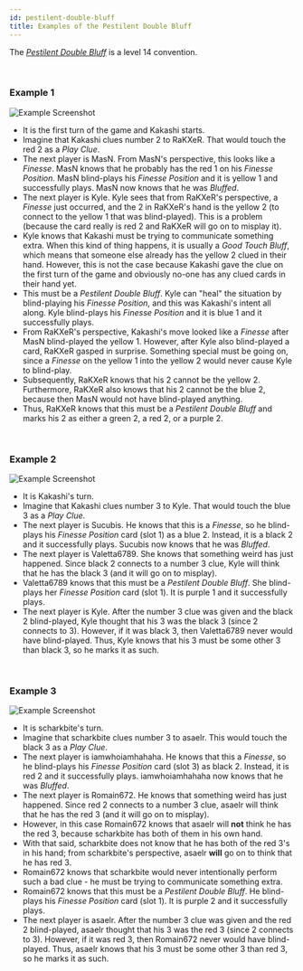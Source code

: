 ```yaml
---
id: pestilent-double-bluff
title: Examples of the Pestilent Double Bluff
---
```


The _[Pestilent Double Bluff](../level-14.md#the-pestilent-double-bluff-pdb)_ is a level 14 convention.

<br />

### Example 1

![Example Screenshot](/img/examples/pestilent-double-bluff.png)

- It is the first turn of the game and Kakashi starts.
- Imagine that Kakashi clues number 2 to RaKXeR. That would touch the red 2 as a _Play Clue_.
- The next player is MasN. From MasN's perspective, this looks like a _Finesse_. MasN knows that he probably has the red 1 on his _Finesse Position_. MasN blind-plays his _Finesse Position_ and it is yellow 1 and successfully plays. MasN now knows that he was _Bluffed_.
- The next player is Kyle. Kyle sees that from RaKXeR's perspective, a _Finesse_ just occurred, and the 2 in RaKXeR's hand is the yellow 2 (to connect to the yellow 1 that was blind-played). This is a problem (because the card really is red 2 and RaKXeR will go on to misplay it).
- Kyle knows that Kakashi must be trying to communicate something extra. When this kind of thing happens, it is usually a _Good Touch Bluff_, which means that someone else already has the yellow 2 clued in their hand. However, this is not the case because Kakashi gave the clue on the first turn of the game and obviously no-one has any clued cards in their hand yet.
- This must be a _Pestilent Double Bluff_. Kyle can "heal" the situation by blind-playing his _Finesse Position_, and this was Kakashi's intent all along. Kyle blind-plays his _Finesse Position_ and it is blue 1 and it successfully plays.
- From RaKXeR's perspective, Kakashi's move looked like a _Finesse_ after MasN blind-played the yellow 1. However, after Kyle also blind-played a card, RaKXeR gasped in surprise. Something special must be going on, since a _Finesse_ on the yellow 1 into the yellow 2 would never cause Kyle to blind-play.
- Subsequently, RaKXeR knows that his 2 cannot be the yellow 2. Furthermore, RaKXeR also knows that his 2 cannot be the blue 2, because then MasN would not have blind-played anything.
- Thus, RaKXeR knows that this must be a _Pestilent Double Bluff_ and marks his 2 as either a green 2, a red 2, or a purple 2.

<br />

### Example 2

![Example Screenshot](/img/examples/pestilent-double-bluff-2.png)

- It is Kakashi's turn.
- Imagine that Kakashi clues number 3 to Kyle. That would touch the blue 3 as a _Play Clue_.
- The next player is Sucubis. He knows that this is a _Finesse_, so he blind-plays his _Finesse Position_ card (slot 1) as a blue 2. Instead, it is a black 2 and it successfully plays. Sucubis now knows that he was _Bluffed_.
- The next player is Valetta6789. She knows that something weird has just happened. Since black 2 connects to a number 3 clue, Kyle will think that he has the black 3 (and it will go on to misplay).
- Valetta6789 knows that this must be a _Pestilent Double Bluff_. She blind-plays her _Finesse Position_ card (slot 1). It is purple 1 and it successfully plays.
- The next player is Kyle. After the number 3 clue was given and the black 2 blind-played, Kyle thought that his 3 was the black 3 (since 2 connects to 3). However, if it was black 3, then Valetta6789 never would have blind-played. Thus, Kyle knows that his 3 must be some other 3 than black 3, so he marks it as such.

<br />

### Example 3

![Example Screenshot](/img/examples/pestilent-double-bluff-3.png)

- It is scharkbite's turn.
- Imagine that scharkbite clues number 3 to asaelr. This would touch the black 3 as a _Play Clue_.
- The next player is iamwhoiamhahaha. He knows that this a _Finesse_, so he blind-plays his _Finesse Position_ card (slot 3) as black 2. Instead, it is red 2 and it successfully plays. iamwhoiamhahaha now knows that he was _Bluffed_.
- The next player is Romain672. He knows that something weird has just happened. Since red 2 connects to a number 3 clue, asaelr will think that he has the red 3 (and it will go on to misplay).
- However, in this case Romain672 knows that asaelr will **not** think he has the red 3, because scharkbite has both of them in his own hand.
- With that said, scharkbite does not know that he has both of the red 3's in his hand; from scharkbite's perspective, asaelr **will** go on to think that he has red 3.
- Romain672 knows that scharkbite would never intentionally perform such a bad clue - he must be trying to communicate something extra.
- Romain672 knows that this must be a _Pestilent Double Bluff_. He blind-plays his _Finesse Position_ card (slot 1). It is purple 2 and it successfully plays.
- The next player is asaelr. After the number 3 clue was given and the red 2 blind-played, asaelr thought that his 3 was the red 3 (since 2 connects to 3). However, if it was red 3, then Romain672 never would have blind-played. Thus, asaelr knows that his 3 must be some other 3 than red 3, so he marks it as such.
